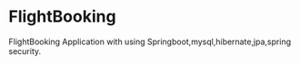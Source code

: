 # FlightBooking
FlightBooking Application with using Springboot,mysql,hibernate,jpa,spring security.
